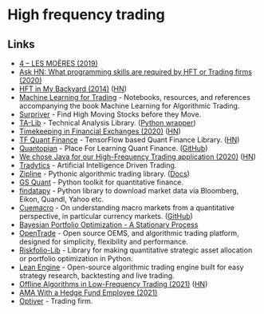 # High frequency trading

## Links

- [4 – LES MOËRES (2019)](https://sniperinmahwah.wordpress.com/)
- [Ask HN: What programming skills are required by HFT or Trading firms (2020)](https://news.ycombinator.com/item?id=23190601)
- [HFT in My Backyard (2014)](https://sniperinmahwah.wordpress.com/2014/09/22/hft-in-my-backyard-part-i/) ([HN](https://news.ycombinator.com/item?id=23413236))
- [Machine Learning for Trading](https://github.com/stefan-jansen/machine-learning-for-trading) - Notebooks, resources, and references accompanying the book Machine Learning for Algorithmic Trading.
- [Surpriver](https://github.com/tradytics/surpriver) - Find High Moving Stocks before they Move.
- [TA-Lib](https://ta-lib.org/) - Technical Analysis Library. ([Python wrapper](https://github.com/mrjbq7/ta-lib))
- [Timekeeping in Financial Exchanges (2020)](https://www.lucaspauker.ml/articles/20) ([HN](https://news.ycombinator.com/item?id=24746836))
- [TF Quant Finance](https://github.com/google/tf-quant-finance) - TensorFlow based Quant Finance Library. ([HN](https://news.ycombinator.com/item?id=25829757))
- [Quantopian](https://www.quantopian.com/home) - Place For Learning Quant Finance. ([GitHub](https://github.com/quantopian))
- [We chose Java for our High-Frequency Trading application (2020)](https://medium.com/@jadsarmo/why-we-chose-java-for-our-high-frequency-trading-application-600f7c04da94) ([HN](https://news.ycombinator.com/item?id=24895395))
- [Tradytics](https://www.tradytics.com/) - Artificial Intelligence Driven Trading.
- [Zipline](https://github.com/quantopian/zipline) - Pythonic algorithmic trading library. ([Docs](https://www.zipline.io/))
- [GS Quant](https://github.com/goldmansachs/gs-quant) - Python toolkit for quantitative finance.
- [findatapy](https://github.com/cuemacro/findatapy) - Python library to download market data via Bloomberg, Eikon, Quandl, Yahoo etc.
- [Cuemacro](https://www.cuemacro.com/) - On understanding macro markets from a quantitative perspective, in particular currency markets. ([GitHub](https://github.com/cuemacro))
- [Bayesian Portfolio Optimization - A Stationary Process](http://www.stationaryprocess.com/bayesian-portfolio-optimization/#)
- [OpenTrade](https://github.com/opentradesolutions/opentrade) - Open source OEMS, and algorithmic trading platform, designed for simplicity, flexibility and performance.
- [Riskfolio-Lib](https://github.com/dcajasn/Riskfolio-Lib) - Library for making quantitative strategic asset allocation or portfolio optimization in Python.
- [Lean Engine](https://www.quantconnect.com/lean/) - Open-source algorithmic trading engine built for easy strategy research, backtesting and live trading.
- [Offline Algorithms in Low-Frequency Trading (2021)](https://queue.acm.org/detail.cfm?id=3448307) ([HN](https://news.ycombinator.com/item?id=25968348))
- [AMA With a Hedge Fund Employee (2021)](https://www.reddit.com/r/AskEconomics/comments/lgzzs6/ama_with_a_hedge_fund_employee/)
- [Optiver](https://www.optiver.com/) - Trading firm.
